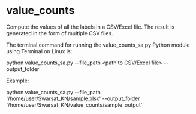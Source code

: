 # value_counts
Compute the values of all the labels in a CSV/Excel file. The result is generated in the form of multiple CSV files. 

The terminal command for running the value_counts_sa.py Python module using Terminal on Linux is:

python value_counts_sa.py --file_path <path to CSV/Excel file> --output_folder <path to output folder>

Example:

python value_counts_sa.py --file_path '/home/user/Swarsat_KN/sample.xlsx' --output_folder '/home/user/Swarsat_KN/value_counts/sample_output'
